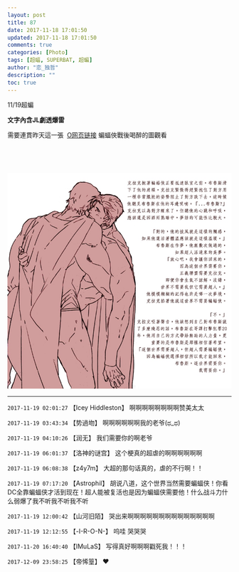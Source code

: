 ```yaml
---
layout: post
title: 87
date: 2017-11-18 17:01:50
updated: 2017-11-18 17:01:50
comments: true
categories: [Photo]
tags: [超蝠, SUPERBAT, 超蝙]
author: "恋_独哲"
description: ""
toc: true
---
```


<p>11/19超蝙</p> 
<p><strong>文字內含JL劇透爆雷&nbsp;</strong><br /></p> 
<p>需要連貫昨天這一張&nbsp;&nbsp;<a target="_blank" rel="nofollow" href="http://t.cn/RjRIqYT"  >O网页链接</a>&nbsp;蝙蝠俠戰後喝醉的圖觀看</p> 
<p><br /></p> 
<p><br /></p>

![](https://raw.githubusercontent.com/alicewish/maple50821/master/img_YW5MWVN1NEpoZFY0TUtkY0c3QnlrKzJJQXRQcFVFdmpaaUtLeEExemxNRko5S2E3MkYrS0RBPT0.jpg)

---

`2017-11-19 02:01:27` 【Icey Hiddleston】 啊啊啊啊啊啊啊啊赞美太太

`2017-11-19 03:43:34` 【势過圽】 啊啊啊啊啊啊我的老爷(ಥ\_ಥ)

`2017-11-19 04:10:26` 【润无】 我们需要你的啊老爷

`2017-11-19 06:01:37` 【洛神的谜宫】 这个梗真的超虐的啊啊啊啊啊啊

`2017-11-19 06:08:38` 【z4y7m】 大超的那句话真的，虐的不行啊！！

`2017-11-19 07:17:20` 【Astrophil】 胡说八道，这个世界当然需要蝙蝠侠！你看DC全靠蝙蝠侠才活到现在！超人能被复活也是因为蝙蝠侠需要他！什么战斗力什么弱爆了我不听我不听我不听

`2017-11-19 12:00:42` 【山河旧陌】 哭出来啊啊啊啊啊啊啊啊啊啊啊啊啊啊

`2017-11-19 12:12:55` 【-I-R-O-N-】 呜哇 哭哭哭

`2017-11-20 16:40:40` 【IMuLaS】 写得真好啊啊啊戳死我！！！

`2017-12-09 23:58:25` 【帝悕篁】 ♥
